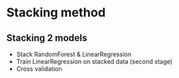 # Stacking method 


## Stacking 2 models
- Stack RandomForest & LinearRegression
- Train LinearRegression on stacked data (second stage)
- Cross validation

